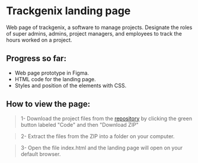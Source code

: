 # Trackgenix landing page

Web page of trackgenix, a software to manage projects.
Designate the roles of super admins, admins, project managers, and employees to track the hours worked on a project.

## Progress so far:

- Web page prototype in Figma.
- HTML code for the landing page.
- Styles and position of the elements with CSS.

## How to view the page:

>1- Download the project files from the [repository](https://github.com/Johsua30/BaSP-M2022-Etapa-1/) by clicking the green button labeled "Code" and then "Download ZIP"

>2- Extract the files from the ZIP into a folder on your computer.

>3- Open the file index.html and the landing page will open on your default browser.